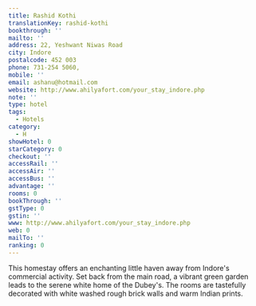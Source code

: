```yaml
---
title: Rashid Kothi
translationKey: rashid-kothi
bookthrough: ''
mailto: ''
address: 22, Yeshwant Niwas Road
city: Indore
postalcode: 452 003
phone: 731-254 5060,
mobile: ''
email: ashanu@hotmail.com
website: http://www.ahilyafort.com/your_stay_indore.php
note: ''
type: hotel
tags:
  - Hotels
category:
  - H
showHotel: 0
starCategory: 0
checkout: ''
accessRail: ''
accessAir: ''
accessBus: ''
advantage: ''
rooms: 0
bookThrough: ''
gstType: 0
gstin: ''
www: http://www.ahilyafort.com/your_stay_indore.php
web: 0
mailTo: ''
ranking: 0
---
```







This homestay offers an enchanting little haven away from Indore's commercial activity.     Set back from the main road, a vibrant green garden leads to the serene white home of the Dubey's. The rooms are tastefully decorated with white washed rough brick walls and warm Indian prints.